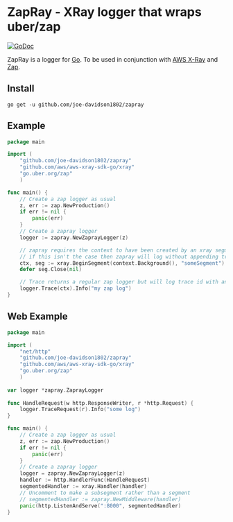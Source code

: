 # ZapRay - XRay logger that wraps uber/zap

[![GoDoc](http://godoc.org/github.com/yosssi/gohtml?status.png)](http://godoc.org/github.com/joe-davidson1802/zapray)

ZapRay is a logger for [Go](http://golang.org/). To be used in conjunction with [AWS X-Ray](https://docs.aws.amazon.com/xray/latest/devguide/security-logging-monitoring.html) and [Zap](https://github.com/uber-go/zap).

## Install

```
go get -u github.com/joe-davidson1802/zapray
```

## Example

``` go
package main

import (
	"github.com/joe-davidson1802/zapray"
	"github.com/aws/aws-xray-sdk-go/xray"
	"go.uber.org/zap"
	)

func main() {
	// Create a zap logger as usual
	z, err := zap.NewProduction()
	if err != nil {
		panic(err)
	}
	// Create a zapray logger
	logger := zapray.NewZaprayLogger(z)

	// zapray requires the context to have been created by an xray segment
	// if this isn't the case then zapray will log without appending trace information
	ctx, seg := xray.BeginSegment(context.Background(), "someSegment")
	defer seg.Close(nil)

	// Trace returns a regular zap logger but will log trace id with any logs chained onto it
	logger.Trace(ctx).Info("my zap log")
}
```

## Web Example

``` go
package main

import (
	"net/http"
	"github.com/joe-davidson1802/zapray"
	"github.com/aws/aws-xray-sdk-go/xray"
	"go.uber.org/zap"
	)
	
var logger *zapray.ZaprayLogger
	
func HandleRequest(w http.ResponseWriter, r *http.Request) {
	logger.TraceRequest(r).Info("some log")
}

func main() {
	// Create a zap logger as usual
	z, err := zap.NewProduction()
	if err != nil {
		panic(err)
	}
	// Create a zapray logger
	logger = zapray.NewZaprayLogger(z)
	handler := http.HandlerFunc(HandleRequest)
	segmentedHandler := xray.Handler(handler)
	// Uncomment to make a subsegment rather than a segment
	// segmentedHandler := zapray.NewMiddleware(handler)
	panic(http.ListenAndServe(":8000", segmentedHandler)
}
```
